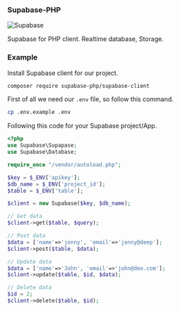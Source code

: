 ### Supabase-PHP

![Supabase](https://getlogo.net/wp-content/uploads/2020/11/supabase-logo-vector.png)

Supabase for PHP client. Realtime database, Storage.

### Example

Install Supabase client for our project.

```bash
composer require supabase-php/supabase-client 
```

First of all we need our `.env` file, so follow this command.

```bash
cp .env.example .env
```
Following this code for your Supabase project/App.

```php
<?php
use Supabase\Supapase;
use Supabase\Database;

require_once "/vendor/autoload.php";

$key = $_ENV['apikey'];
$db_name = $_ENV['project_id'];
$table = $_ENV['table'];

$client = new Supabase($key, $db_name);

// Get data
$client->get($table, $query);

// Post data
$data = ['name'=>'jonny', 'email'=>'jonny@deep'];
$client->post($table, $data);

// Update data
$data = ['name'=>'John', 'email'=>'john@deo.com'];
$client->update($table, $id, $data);

// Delete data
$id = 2;
$client->delete($table, $id);
```
